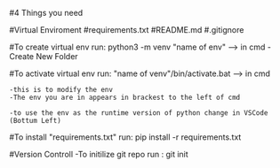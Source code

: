 #4 Things you need

#Virtual Enviroment
#requirements.txt
#README.md
#.gitignore

#To create virtual env run:
    python3 -m venv "name of env" --> in cmd - Create New Folder 

#To activate virtual env run:
    "name of venv"/bin/activate.bat --> in cmd 

    -this is to modify the env 
    -The env you are in appears in brackest to the left of cmd 

    -to use the env as the runtime version of python change in VSCode (Bottum Left)

    

#To install "requirements.txt" run:
    pip install -r requirements.txt

#Version Controll 
    -To initilize git repo run :
        git init 